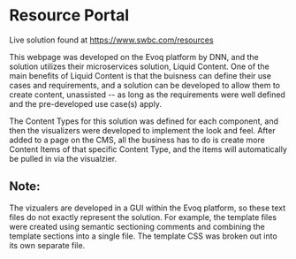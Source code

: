 # Resource Portal

Live solution found at https://www.swbc.com/resources

This webpage was developed on the Evoq platform by DNN, and the solution utilizes their microservices solution, Liquid Content. One of the main benefits of Liquid Content
is that the buisness can define their use cases and requirements, and a solution can be developed to allow them to create content, unassisted -- as long as the
requirements were well defined and the pre-developed use case(s) apply.

The Content Types for this solution was defined for each component, and then the visualizers were developed to implement the look and feel. After added to a page on the CMS, all the business has to do is
create more Content Items of that specific Content Type, and the items will automatically be pulled in via the visualzier. 

## Note:
The vizualers are developed in a GUI within the Evoq platform, so these text files do not exactly represent the solution. For example, the template files were 
created using semantic sectioning comments and combining the template sections into a single file. The template CSS was broken out into its own separate file.
